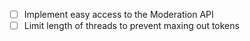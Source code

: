 - [ ] Implement easy access to the Moderation API
- [ ] Limit length of threads to prevent maxing out tokens
